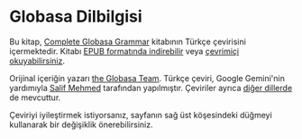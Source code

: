 # Globasa Dilbilgisi

Bu kitap, [Complete Globasa Grammar](https://salif.github.io/gramati-fe-globasa/eng/) kitabının Türkçe çevirisini içermektedir.
Kitabı [EPUB formatında indirebilir](Gramati_fe_Globasa_Mesi_11_2024_tr_gemini.epub)
veya [çevrimiçi okuyabilirsiniz](https://salif.github.io/gramati-fe-globasa/tr-gemini/).

Orijinal içeriğin yazarı [the Globasa Team](https://globasa.net/).
Türkçe çeviri, Google Gemini'nin yardımıyla [Salif Mehmed](https://salif.eu) tarafından yapılmıştır.
Çeviriler ayrıca [diğer dillerde](https://salif.github.io/gramati-fe-globasa/) de mevcuttur.

Çeviriyi iyileştirmek istiyorsanız, sayfanın sağ üst köşesindeki düğmeyi kullanarak bir değişiklik önerebilirsiniz.

[^1]: Yasa tarafından izin verilen ölçüde, yazarlar bu site içeriğinin tüm telif haklarından ve ilgili veya komşu haklardan feragat etmişlerdir.

